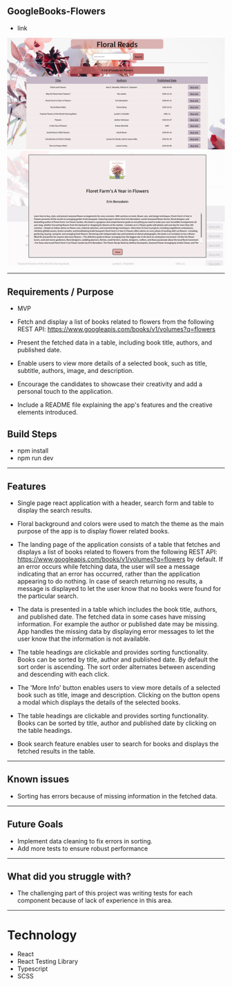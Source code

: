 ## GoogleBooks-Flowers



- link

![Main Page](assets/MainPage.png)
![Book Details Modal](assets/BookDetailsModal.png)

---

## Requirements / Purpose

- MVP

- Fetch and display a list of books related to flowers from the following REST API: https://www.googleapis.com/books/v1/volumes?q=flowers
- Present the fetched data in a table, including book title, authors, and published date.
- Enable users to view more details of a selected book, such as title, subtitle, authors, image, and description.
- Encourage the candidates to showcase their creativity and add a personal touch to the application.
- Include a README file explaining the app's features and the creative elements introduced.

## Build Steps

- npm install
- npm run dev

---

## Features

- Single page react application with a header, search form and table to display the search results.

- Floral background and colors were used to match the theme as the main purpose of the app is to display flower related books.

- The landing page of the application consists of a table that fetches and displays a list of books related to flowers from the following REST API: https://www.googleapis.com/books/v1/volumes?q=flowers by default. If an error occurs while fetching data, the user will see a message indicating that an error has occurred, rather than the application appearing to do nothing. In case of search returning no results, a message is displayed to let the user know that no books were found for the particular search.  

- The data is presented in a table which includes the book title, authors, and published date. The fetched data in some cases have missing information. For example the author or published date may be missing. App handles the missing data by displaying error messages to let the user know that the information is not available. 
- The table headings are clickable and provides sorting functionality. Books can be sorted by title, author and published date. By default the sort order is ascending. The sort order alternates between ascending and descending with each click.

- The 'More Info' button enables users to view more details of a selected book such as title, image and description. Clicking on the button opens a modal which displays the details of the selected books.

- The table headings are clickable and provides sorting functionality. Books can be sorted by title, author and published date by clicking on the table headings.

- Book search feature enables user to search for books and displays the fetched results in the table.

---

## Known issues

- Sorting has errors because of missing information in the fetched data.

---

## Future Goals

- Implement data cleaning to fix errors in sorting.
- Add more tests to ensure robust performance

---

## What did you struggle with?

- The challenging part of this project was writing tests for each component because of lack of experience in this area.

---

# Technology

- React
- React Testing Library
- Typescript
- SCSS
